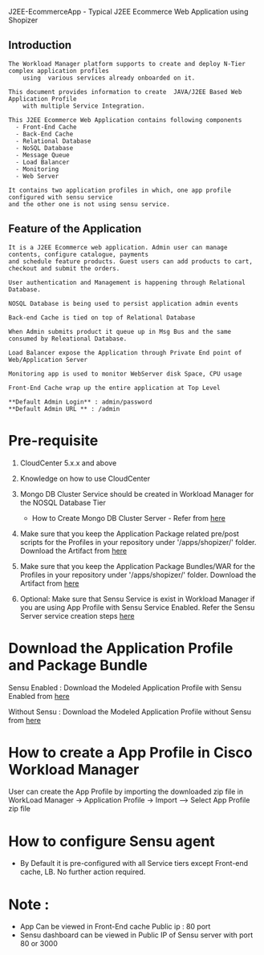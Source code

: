 J2EE-EcommerceApp - Typical J2EE Ecommerce Web Application using Shopizer

## Introduction

    The Workload Manager platform supports to create and deploy N-Tier complex application profiles
        using  various services already onboarded on it.

    This document provides information to create  JAVA/J2EE Based Web Application Profile
        with multiple Service Integration.

    This J2EE Ecommerce Web Application contains following components
	  - Front-End Cache
	  - Back-End Cache
	  - Relational Database 
	  - NoSQL Database
	  - Message Queue
	  - Load Balancer
	  - Monitoring 
	  - Web Server
	  
	It contains two application profiles in which, one app profile configured with sensu service
	and the other one is not using sensu service.

## Feature of the Application

    It is a J2EE Ecommerce web application. Admin user can manage contents, configure catalogue, payments
	and schedule feature products. Guest users can add products to cart, checkout and submit the orders.
	
	User authentication and Management is happening through Relational Database.
	
	NOSQL Database is being used to persist application admin events 
	
	Back-end Cache is tied on top of Relational Database 
	
	When Admin submits product it queue up in Msg Bus and the same consumed by Releational Database.
	
    Load Balancer expose the Application through Private End point of Web/Application Server
	
	Monitoring app is used to monitor WebServer disk Space, CPU usage
	
	Front-End Cache wrap up the entire application at Top Level
 
    **Default Admin Login** : admin/password
	**Default Admin URL ** : /admin
	
# Pre-requisite

   1. CloudCenter 5.x.x and above
   
   2. Knowledge on how to use CloudCenter
   
   3. Mongo DB Cluster Service should be created in Workload Manager for the NOSQL Database Tier 
      - How to Create Mongo DB Cluster Server - Refer from [here](https://github.com/datacenter/cloudcentersuite/tree/master/Content/NoSQL%20Databases/MongoDB%20Cluster)

   4. Make sure that you keep the  Application Package related pre/post scripts for the Profiles in your repository under '<repoistory>/apps/shopizer/' folder. Download the Artifact from [here](https://github.com/datacenter/cloudcentersuite/tree/master/Content/AppProfiles/J2EE-EcommerceApp/artifacts/shopizer.zip) 
   
   5. Make sure that you keep the  Application Package Bundles/WAR for the Profiles in your repository under '<repoistory>/apps/shopizer/' folder.
      Download the Artifact from [here](https://s3.amazonaws.com/contentfactory/apps/shoppingcart/complexapp.war) 
   
   6. Optional: Make sure that Sensu Service is exist in Workload Manager if you are using App Profile with Sensu Service Enabled.  Refer the Sensu Server service creation steps [here](https://github.com/datacenter/cloudcentersuite/tree/master/Content/Monitoring/Sensu) 
   


# Download the Application Profile and Package Bundle

   Sensu Enabled :
      Download the Modeled Application Profile with Sensu Enabled from [here](https://github.com/datacenter/cloudcentersuite/tree/master/Content/AppProfiles/J2EE-EcommerceApp/j2ee-ecommerce_app_with_sensu.zip)

   Without Sensu :
      Download the Modeled Application Profile without Sensu from [here](https://github.com/datacenter/cloudcentersuite/tree/master/Content/AppProfiles/J2EE-EcommerceApp/j2ee-ecommerce_app_without_sensu.zip)

# How to create a App Profile in Cisco Workload Manager
   User can create the App Profile by importing the downloaded zip file in
   WorkLoad Manager -> Application Profile -> Import --> Select  App Profile zip file

# How to configure Sensu agent
   - By Default it is pre-configured with all Service tiers except Front-end cache, LB. No further action required.
# Note :
  - App Can be viewed in Front-End cache Public ip : 80 port 
  - Sensu dashboard can be viewed in Public IP of Sensu server with port 80 or 3000
